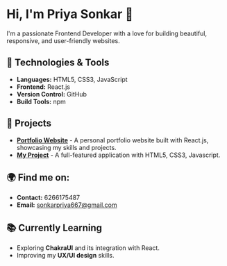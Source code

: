 # Hi, I'm Priya Sonkar 👋
I'm a passionate Frontend Developer with a love for building beautiful, responsive, and user-friendly websites.

## 🚀 Technologies & Tools
- **Languages:** HTML5, CSS3, JavaScript
- **Frontend:** React.js
- **Version Control:** GitHub
- **Build Tools:** npm

## 💼 Projects
- [**Portfolio Website**](https://priyas2200.github.io/portfolio) - A personal portfolio website built with React.js, showcasing my skills and projects.
- [**My Project**](https://priyas2200.github.io/weCare) - A full-featured application with HTML5, CSS3, Javascript.

## 🌍 Find me on:
- **Contact:** 6266175487
- **Email:** sonkarpriya667@gmail.com
  
## 📚 Currently Learning
- Exploring **ChakraUI** and its integration with React.
- Improving my **UX/UI design** skills.

<!--
**PriyaS2200/PriyaS2200** is a ✨ _special_ ✨ repository because its `README.md` (this file) appears on your GitHub profile.

Here are some ideas to get you started:

- 🔭 I’m currently working on ...
- 🌱 I’m currently learning ...
- 👯 I’m looking to collaborate on ...
- 🤔 I’m looking for help with ...
- 💬 Ask me about ...
- 📫 How to reach me: ...
- 😄 Pronouns: ...
- ⚡ Fun fact: ...
-->

